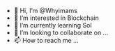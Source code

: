 - 👋 Hi, I’m @Whyimams
- 👀 I’m interested in Blockchain
- 🌱 I’m currently learning Sol
- 💞️ I’m looking to collaborate on ...
- 📫 How to reach me ...

<!---
Whyimams/Whyimams is a ✨ special ✨ repository because its `README.md` (this file) appears on your GitHub profile.
You can click the Preview link to take a look at your changes.
--->
